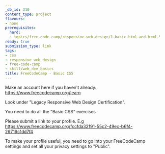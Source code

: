 ```yaml
---
_db_id: 310
content_type: project
flavours:
- none
prerequisites:
  hard:
  - topics/free-code-camp/responsive-web-design/1-basic-html-and-html-5
ready: true
submission_type: link
tags:
- css
- responsive web design
- free-code-camp
- skill/web_dev_basics
title: FreeCodeCamp - Basic CSS
---
```


Make an account here if you haven't already: https://www.freecodecamp.org/learn

Look under "Legacy Responsive Web Design Certification".

You need to do all the "Basic CSS" exercises

Please submit a link to your profile. E.g https://www.freecodecamp.org/fccfda32191-55c2-49ec-b6f4-26719c1dd7f4

To make your profile useful, you need to go into your FreeCodeCamp settings and set all your privacy settings to "Public".
